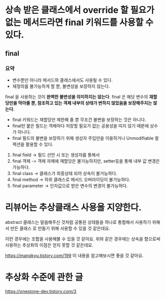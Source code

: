 # 상속 받은 클래스에서 override 할 필요가 없는 메서드라면 final 키워드를 사용할 수 있다.

## final

### 요약

- 변수뿐만 아니라 메서드와 클래스에서도 사용될 수 있다.
- 재정의를 불가능하게 할 뿐, 불변성을 보장하지 않는다.

final 을 사용하는 것이 **완벽한 불변성을 의미하지는 않는다**. final 은 해당 변수의 **재할당만을 막아줄 뿐, 참조하고 있는 객체 내부의 상태가 변하지 않았음을 보장해주지는 않는다**.

- final 키워드는 재할당만 제한해 줄 뿐 무조건 불변을 보장하는 것은 아니다.
- final만 붙은 필드는 객체마다 저장할 필요가 없는 공용성을 띠지 않기 때문에 상수가 아니다.
- final 필드의 불변을 보장하기 위해 생성자 주입만을 이용하거나 Unmodifiable 컬렉션을 활용할 수 있다.


1. final field -> 필드 선언 시 또는 생성자를 통해서
2. final 객체 -> 객체 자체에 재할당은 불가능하지만, setter등을 통해 내부 값 변경은 가능하다.
3. final class -> 클래스가 최종상태 되어 상속이 불가능하다.
4. final method -> 하위 클래스로 메서드 오버라이딩이 불가능하다.
5. final parameter -> 인자값으로 받은 변수의 변경이 불가능하다.


# 리뷰어는 추상클래스 사용을 지양한다.
abstract 클래스는 말씀해주신 것처럼 공통된 상태들을 하나로 통합해서 사용하기 위해서 만든 클래스 로 만들기 위해 사용할 수 있을 것 같은데요.

이런 경우에는 조합을 사용해볼 수 있을 것 같아요.
위와 같은 경우에는 상속을 함으로써 사용하는 추상화의 이점은 얻지 못할 것 같은데요.

https://mangkyu.tistory.com/199 이 내용을 참고해보시면 좋을 것 같아요.

# 추상화 수준에 관한 글
https://onestone-dev.tistory.com/3
